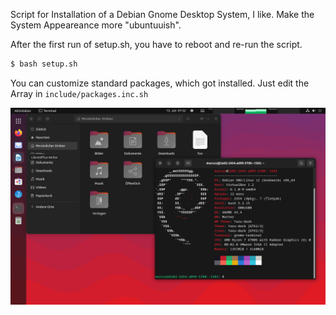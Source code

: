 Script for Installation of a Debian Gnome Desktop System, I like. Make the System Appeareance more "ubuntuuish". 

After the first run of setup.sh, you have to reboot and re-run the script.

```bash
$ bash setup.sh
```

You can customize standard packages, which got installed. Just edit the Array in `include/packages.inc.sh`

![Ubuntuish Debian 12 Gnome Desktop](/screenshot/screenshot1.png "Ubuntuish Debian 12 Gnome Desktop")

